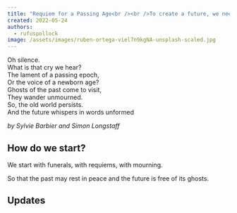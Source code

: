 ```yaml
---
title: "Requiem for a Passing Age<br /><br />To create a future, we need to complete the past"
created: 2022-05-24
authors: 
  - rufuspollock
image: /assets/images/ruben-ortega-viel7n9kgNA-unsplash-scaled.jpg
---
```


Oh silence.  
What is that cry we hear?  
The lament of a passing epoch,  
Or the voice of a newborn age?  
Ghosts of the past come to visit,  
They wander unmourned.  
So, the old world persists.  
And the future whispers in words unformed  
  
_by Sylvie Barbier and Simon Longstaff_

## How do we start?

We start with funerals, with requiems, with mourning.

So that the past may rest in peace and the future is free of its ghosts.

## Updates
